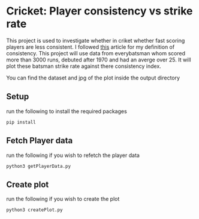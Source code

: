 # Cricket: Player consistency vs strike rate

This project is used to investigate whether in criket whether fast scoring players are less consistent. I followed [this](https://www.espncricinfo.com/story/a-consistency-index-for-batsmen-614199) article for my definition of consistency. This project will use data from everybatsman whom scored more than 3000 runs, debuted after 1970 and had an averge over 25. It will plot these batsman strike rate against there consistency index.

You can find the dataset and jpg of the plot inside the output directory

## Setup

run the following to install the required packages

```
pip install
```

## Fetch Player data

run the following if you wish to refetch the player data

```
python3 getPlayerData.py
```

## Create plot

run the following if you wish to create the plot

```
python3 createPlot.py
```




